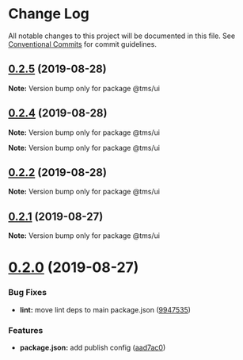 # Change Log

All notable changes to this project will be documented in this file.
See [Conventional Commits](https://conventionalcommits.org) for commit guidelines.

## [0.2.5](https://github.com/lovesora/TMS/compare/v0.2.4...v0.2.5) (2019-08-28)

**Note:** Version bump only for package @tms/ui





## [0.2.4](https://github.com/lovesora/TMS/compare/v0.2.3...v0.2.4) (2019-08-28)

**Note:** Version bump only for package @tms/ui







**Note:** Version bump only for package @tms/ui





## [0.2.2](https://github.com/lovesora/TMS/compare/v0.2.1...v0.2.2) (2019-08-28)

**Note:** Version bump only for package @tms/ui





## [0.2.1](https://github.com/lovesora/TMS/compare/v0.2.0...v0.2.1) (2019-08-27)

**Note:** Version bump only for package @tms/ui





# [0.2.0](https://github.com/lovesora/TMS/compare/v0.1.1...v0.2.0) (2019-08-27)


### Bug Fixes

* **lint:** move lint deps to main package.json ([9947535](https://github.com/lovesora/TMS/commit/9947535))


### Features

* **package.json:** add publish config ([aad7ac0](https://github.com/lovesora/TMS/commit/aad7ac0))
